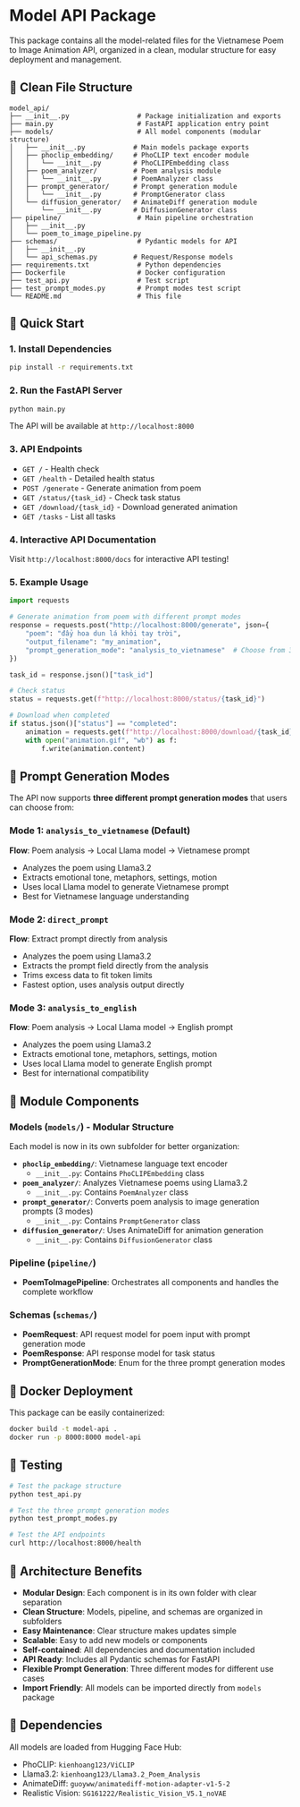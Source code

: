 # Model API Package

This package contains all the model-related files for the Vietnamese Poem to Image Animation API, organized in a clean, modular structure for easy deployment and management.

## 📁 Clean File Structure

```
model_api/
├── __init__.py                 # Package initialization and exports
├── main.py                     # FastAPI application entry point
├── models/                     # All model components (modular structure)
│   ├── __init__.py            # Main models package exports
│   ├── phoclip_embedding/     # PhoCLIP text encoder module
│   │   └── __init__.py        # PhoCLIPEmbedding class
│   ├── poem_analyzer/         # Poem analysis module
│   │   └── __init__.py        # PoemAnalyzer class
│   ├── prompt_generator/      # Prompt generation module
│   │   └── __init__.py        # PromptGenerator class
│   └── diffusion_generator/   # AnimateDiff generation module
│       └── __init__.py        # DiffusionGenerator class
├── pipeline/                   # Main pipeline orchestration
│   ├── __init__.py
│   └── poem_to_image_pipeline.py
├── schemas/                    # Pydantic models for API
│   ├── __init__.py
│   └── api_schemas.py         # Request/Response models
├── requirements.txt            # Python dependencies
├── Dockerfile                  # Docker configuration
├── test_api.py                 # Test script
├── test_prompt_modes.py        # Prompt modes test script
└── README.md                   # This file
```

## 🚀 Quick Start

### 1. Install Dependencies

```bash
pip install -r requirements.txt
```

### 2. Run the FastAPI Server

```bash
python main.py
```

The API will be available at `http://localhost:8000`

### 3. API Endpoints

- `GET /` - Health check
- `GET /health` - Detailed health status
- `POST /generate` - Generate animation from poem
- `GET /status/{task_id}` - Check task status
- `GET /download/{task_id}` - Download generated animation
- `GET /tasks` - List all tasks

### 4. Interactive API Documentation

Visit `http://localhost:8000/docs` for interactive API testing!

### 5. Example Usage

```python
import requests

# Generate animation from poem with different prompt modes
response = requests.post("http://localhost:8000/generate", json={
    "poem": "đẩy hoa dun lá khỏi tay trời",
    "output_filename": "my_animation",
    "prompt_generation_mode": "analysis_to_vietnamese"  # Choose from 3 modes
})

task_id = response.json()["task_id"]

# Check status
status = requests.get(f"http://localhost:8000/status/{task_id}")

# Download when completed
if status.json()["status"] == "completed":
    animation = requests.get(f"http://localhost:8000/download/{task_id}")
    with open("animation.gif", "wb") as f:
        f.write(animation.content)
```

## 🎯 Prompt Generation Modes

The API now supports **three different prompt generation modes** that users can choose from:

### Mode 1: `analysis_to_vietnamese` (Default)
**Flow**: Poem analysis → Local Llama model → Vietnamese prompt
- Analyzes the poem using Llama3.2
- Extracts emotional tone, metaphors, settings, motion
- Uses local Llama model to generate Vietnamese prompt
- Best for Vietnamese language understanding

### Mode 2: `direct_prompt`
**Flow**: Extract prompt directly from analysis
- Analyzes the poem using Llama3.2
- Extracts the prompt field directly from the analysis
- Trims excess data to fit token limits
- Fastest option, uses analysis output directly

### Mode 3: `analysis_to_english`
**Flow**: Poem analysis → Local Llama model → English prompt
- Analyzes the poem using Llama3.2
- Extracts emotional tone, metaphors, settings, motion
- Uses local Llama model to generate English prompt
- Best for international compatibility

## 🔧 Module Components

### Models (`models/`) - Modular Structure
Each model is now in its own subfolder for better organization:

- **`phoclip_embedding/`**: Vietnamese language text encoder
  - `__init__.py`: Contains `PhoCLIPEmbedding` class
- **`poem_analyzer/`**: Analyzes Vietnamese poems using Llama3.2
  - `__init__.py`: Contains `PoemAnalyzer` class
- **`prompt_generator/`**: Converts poem analysis to image generation prompts (3 modes)
  - `__init__.py`: Contains `PromptGenerator` class
- **`diffusion_generator/`**: Uses AnimateDiff for animation generation
  - `__init__.py`: Contains `DiffusionGenerator` class

### Pipeline (`pipeline/`)
- **PoemToImagePipeline**: Orchestrates all components and handles the complete workflow

### Schemas (`schemas/`)
- **PoemRequest**: API request model for poem input with prompt generation mode
- **PoemResponse**: API response model for task status
- **PromptGenerationMode**: Enum for the three prompt generation modes

## 🐳 Docker Deployment

This package can be easily containerized:

```bash
docker build -t model-api .
docker run -p 8000:8000 model-api
```

## 🧪 Testing

```bash
# Test the package structure
python test_api.py

# Test the three prompt generation modes
python test_prompt_modes.py

# Test the API endpoints
curl http://localhost:8000/health
```

## 📝 Architecture Benefits

- **Modular Design**: Each component is in its own folder with clear separation
- **Clean Structure**: Models, pipeline, and schemas are organized in subfolders
- **Easy Maintenance**: Clear structure makes updates simple
- **Scalable**: Easy to add new models or components
- **Self-contained**: All dependencies and documentation included
- **API Ready**: Includes all Pydantic schemas for FastAPI
- **Flexible Prompt Generation**: Three different modes for different use cases
- **Import Friendly**: All models can be imported directly from `models` package

## 🔗 Dependencies

All models are loaded from Hugging Face Hub:
- PhoCLIP: `kienhoang123/ViCLIP`
- Llama3.2: `kienhoang123/Llama3.2_Poem_Analysis`
- AnimateDiff: `guoyww/animatediff-motion-adapter-v1-5-2`
- Realistic Vision: `SG161222/Realistic_Vision_V5.1_noVAE` 